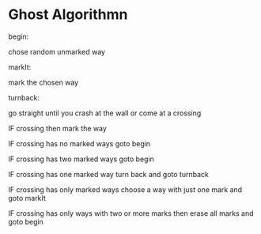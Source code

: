 
 # Ghost Algorithmn 

  begin:
  
  chose random unmarked way
  
  markIt:
  
  mark the chosen way
  
  turnback:
  
  go straight until you crash at the wall or come at a crossing
  
  IF crossing then mark the way 
  
  IF crossing has no marked ways goto begin
  
  IF crossing has two marked ways goto begin
  
  IF crossing has one marked way turn back and goto turnback
  
  IF crossing has only marked ways choose a way with just one mark and goto markIt
  
  IF crossing has only ways with two or more marks then erase all marks and goto begin


  
  

